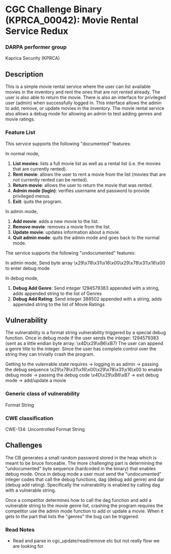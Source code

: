 # CGC Challenge Binary (KPRCA\_00042): Movie Rental Service Redux

### DARPA performer group
Kaprica Security (KPRCA)

## Description

This is a simple movie rental service where the user can list available movies in the inventory and rent the ones that are not rented already. The user is also able to return the movie. There is also an interface for privileged user (admin) when successfully logged in. This interface allows the admin to add, remove, or update movies in the inventory. The movie rental service also allows a debug mode for allowing an admin to test adding genres and movie ratings.

### Feature List

This service supports the following "documented" features:

In normal mode,

  1. **List movies**: lists a full movie list as well as a rental list (i.e. the movies that are currently rented).
  2. **Rent movie**: allows the user to rent a movie from the list (movies that are not currently rented can be rented).
  3. **Return movie**: allows the user to return the movie that was rented.
  4. **Admin mode (login)**: verifies username and password to provide privileged menus.
  5. **Exit**: quits the program.

In admin mode,

  1. **Add movie**: adds a new movie to the list.
  2. **Remove movie**: removes a movie from the list.
  3. **Update movie**: updates information about a movie.
  4. **Quit admin mode**: quits the admin mode and goes back to the normal mode.

The service supports the following "undocumented" features:

In admin mode,
    Send byte array \x29\x78\x31\x16\x00\x29\x78\x31\x16\x00 to enter debug mode

In debug mode,
   1. **Debug Add Genre**: Send integer 1294579383 appended with a string, 
                            adds appended string to the list of Genres
   2. **Debug Add Rating**: Send integer 388502 appended with a string, 
                            adds appended string to the list of Movie Ratings

## Vulnerability

The vulnerability is a format string vulnerability triggered by a special debug function. Once in debug mode if the user sends the integer: 1294579383 (sent as a little endian byte array: \x4D\x29\xB6\xB7) The user can append a genre title to the integer. Since the user has complete control over the string they can trivially crash the program.

Getting to the vulenrable state requires -> logging in as admin -> passing the debug sequence \x29\x78\x31\x16\x00\x29\x78\x31\x16\x00 to enable debug mode -> passing the debug code \x4D\x29\xB6\xB7<VULNERABLE STRING> -> exit debug mode -> add/update a movie

### Generic class of vulnerability

Format String

### CWE classification

CWE-134: Uncontrolled Format String

## Challenges

The CB generates a small random password stored in the heap which is meant to be bruce forceable. The more challenging part is determining the "undocumented" byte sequence (hardcoded in the binary) that enables debug mode. Once in debug mode a user must send the "undocumented" integer codes that call the debug functions, dag (debug add genre) and dar (debug add rating). Specifically the vulnerability is enabled by calling dag with a vulnerable string.

Once a competitor determines how to call the dag function and add a vulnerable string to the movie genre list, crashing the program requires the competitor use the admin mode function to add or update a movie. When it gets to the part that lists the "genres" the bug can be triggered.


### Read Notes


* Read and parse in cgc_update/read/remove etc but not really flow we are looking for